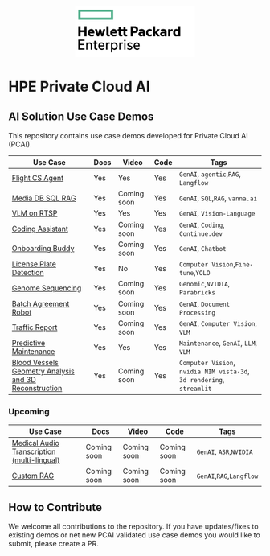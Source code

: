 <div align=center>
<img src="https://raw.githubusercontent.com/hpe-design/logos/master/Requirements/color-logo.png" alt="HPE Logo" height="100"/>
</div>

# HPE Private Cloud AI

##  AI Solution Use Case Demos

This repository contains use case demos developed for Private Cloud AI (PCAI)

| Use Case                                                      | Docs          | Video         | Code          | Tags                                      |
| --------------------------------------------------------------|---------------|---------------|---------------|-------------------------------------------|
| [Flight CS Agent](flight-customer-service-agent)              | Yes           | Yes           | Yes           |`GenAI`, `agentic`,`RAG`, `Langflow`       |
| [Media DB SQL RAG](media-database-sql-rag)                    | Yes           | Coming soon   | Yes           |`GenAI`, `SQL`,`RAG`, `vanna.ai`           |
| [VLM on RTSP](live-stream-frame-analytics)                    | Yes           | Yes           | Yes           |`GenAI`, `Vision-Language`                 |
| [Coding Assistant](coding-assistant)                          | Yes           | Coming soon   | Yes           |`GenAI`, `Coding`, `Continue.dev`          |
| [Onboarding Buddy](onboarding-buddy)                          | Yes           | Coming soon   | Yes           |`GenAI`, `Chatbot`                         |
| [License Plate Detection](license-plate-number-detection)     | Yes           | No            | Yes           |`Computer Vision`,`Fine-tune`,`YOLO`       |
| [Genome Sequencing](genome-sequencing)                        | Yes           | Coming soon   | Yes           |`Genomic`,`NVIDIA`, `Parabricks`           |
| [Batch Agreement Robot](batch-agreement-robot)                | Yes           | Coming soon   | Yes           |`GenAI`, `Document Processing`             |
| [Traffic Report](traffic-report)                              | Yes           | Coming soon   | Yes           |`GenAI`, `Computer Vision`, `VLM`          |
| [Predictive Maintenance](predictive-maintenance)              | Yes           | Yes           | Yes           |`Maintenance`, `GenAI`, `LLM`, `VLM`       |
| [Blood Vessels Geometry Analysis and 3D Reconstruction](blood-vessel-geometry-analysis-and-reconstruction)              | Yes           | Coming soon           | Yes           |`Computer Vision`, `nvidia NIM vista-3d`, `3d rendering`, `streamlit`     |


### Upcoming

| Use Case                                                      | Docs          | Video         | Code          | Tags                                      |
| --------------------------------------------------------------|---------------|---------------|---------------|-------------------------------------------|
| [Medical Audio Transcription (multi-lingual)]()               | Coming soon   | Coming soon   | Coming soon   |`GenAI`, `ASR`,`NVIDIA`                    |
| [Custom RAG]()                                                | Coming soon   | Coming soon   | Coming soon   |`GenAI`,`RAG`,`Langflow`                   |

## How to Contribute

We welcome all contributions to the repository. If you have updates/fixes to existing demos or net new PCAI validated use case demos you would like to submit, please create a PR.
